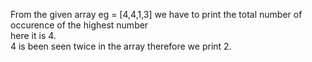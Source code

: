 From the given array eg = [4,4,1,3] we have to print the total number of occurence of the highest number
<br/>here it is 4.<br/>
4 is been seen twice in the array therefore we print 2.


